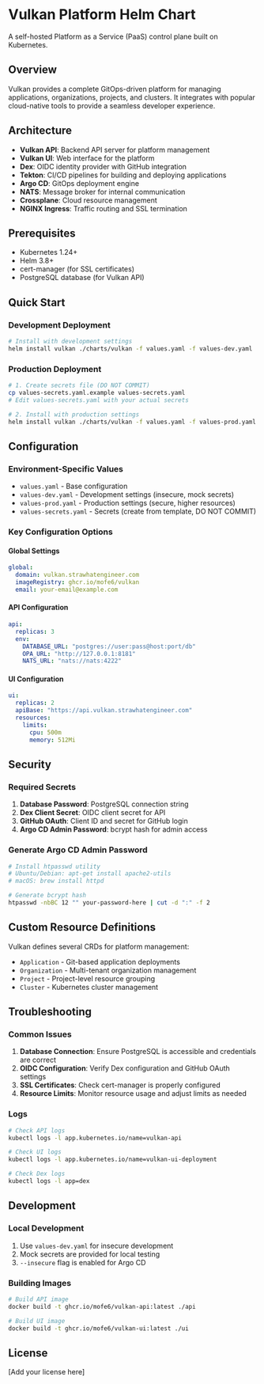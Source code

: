 # Vulkan Platform Helm Chart

A self-hosted Platform as a Service (PaaS) control plane built on Kubernetes.

## Overview

Vulkan provides a complete GitOps-driven platform for managing applications, organizations, projects, and clusters. It integrates with popular cloud-native tools to provide a seamless developer experience.

## Architecture

- **Vulkan API**: Backend API server for platform management
- **Vulkan UI**: Web interface for the platform
- **Dex**: OIDC identity provider with GitHub integration
- **Tekton**: CI/CD pipelines for building and deploying applications
- **Argo CD**: GitOps deployment engine
- **NATS**: Message broker for internal communication
- **Crossplane**: Cloud resource management
- **NGINX Ingress**: Traffic routing and SSL termination

## Prerequisites

- Kubernetes 1.24+
- Helm 3.8+
- cert-manager (for SSL certificates)
- PostgreSQL database (for Vulkan API)

## Quick Start

### Development Deployment

```bash
# Install with development settings
helm install vulkan ./charts/vulkan -f values.yaml -f values-dev.yaml
```

### Production Deployment

```bash
# 1. Create secrets file (DO NOT COMMIT)
cp values-secrets.yaml.example values-secrets.yaml
# Edit values-secrets.yaml with your actual secrets

# 2. Install with production settings
helm install vulkan ./charts/vulkan -f values.yaml -f values-prod.yaml -f values-secrets.yaml
```

## Configuration

### Environment-Specific Values

- `values.yaml` - Base configuration
- `values-dev.yaml` - Development settings (insecure, mock secrets)
- `values-prod.yaml` - Production settings (secure, higher resources)
- `values-secrets.yaml` - Secrets (create from template, DO NOT COMMIT)

### Key Configuration Options

#### Global Settings

```yaml
global:
  domain: vulkan.strawhatengineer.com
  imageRegistry: ghcr.io/mofe6/vulkan
  email: your-email@example.com
```

#### API Configuration

```yaml
api:
  replicas: 3
  env:
    DATABASE_URL: "postgres://user:pass@host:port/db"
    OPA_URL: "http://127.0.0.1:8181"
    NATS_URL: "nats://nats:4222"
```

#### UI Configuration

```yaml
ui:
  replicas: 2
  apiBase: "https://api.vulkan.strawhatengineer.com"
  resources:
    limits:
      cpu: 500m
      memory: 512Mi
```

## Security

### Required Secrets

1. **Database Password**: PostgreSQL connection string
2. **Dex Client Secret**: OIDC client secret for API
3. **GitHub OAuth**: Client ID and secret for GitHub login
4. **Argo CD Admin Password**: bcrypt hash for admin access

### Generate Argo CD Admin Password

```bash
# Install htpasswd utility
# Ubuntu/Debian: apt-get install apache2-utils
# macOS: brew install httpd

# Generate bcrypt hash
htpasswd -nbBC 12 "" your-password-here | cut -d ":" -f 2
```

## Custom Resource Definitions

Vulkan defines several CRDs for platform management:

- `Application` - Git-based application deployments
- `Organization` - Multi-tenant organization management
- `Project` - Project-level resource grouping
- `Cluster` - Kubernetes cluster management

## Troubleshooting

### Common Issues

1. **Database Connection**: Ensure PostgreSQL is accessible and credentials are correct
2. **OIDC Configuration**: Verify Dex configuration and GitHub OAuth settings
3. **SSL Certificates**: Check cert-manager is properly configured
4. **Resource Limits**: Monitor resource usage and adjust limits as needed

### Logs

```bash
# Check API logs
kubectl logs -l app.kubernetes.io/name=vulkan-api

# Check UI logs
kubectl logs -l app.kubernetes.io/name=vulkan-ui-deployment

# Check Dex logs
kubectl logs -l app=dex
```

## Development

### Local Development

1. Use `values-dev.yaml` for insecure development
2. Mock secrets are provided for local testing
3. `--insecure` flag is enabled for Argo CD

### Building Images

```bash
# Build API image
docker build -t ghcr.io/mofe6/vulkan-api:latest ./api

# Build UI image
docker build -t ghcr.io/mofe6/vulkan-ui:latest ./ui
```

## License

[Add your license here]
